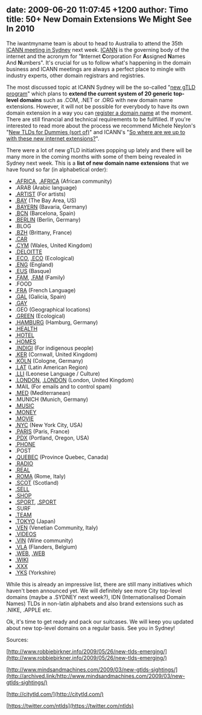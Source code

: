 date: 2009-06-20 11:07:45 +1200
author: Timo
title: 50+ New Domain Extensions We Might See In 2010
----

The iwantmyname team is about to head to Australia to attend the 35th [ICANN meeting in Sydney](https://twitter.com/ntlds) next week. [ICANN](http://icann.org/) is the governing body of the internet and the acronym for "**I**nternet **C**orporation For **A**ssigned **N**ames And **N**umbers". It's crucial for us to follow what's happening in the domain business and ICANN meetings are always a perfect place to mingle with industry experts, other domain registrars and registries.

The most discussed topic at ICANN Sydney will be the so-called "[new gTLD program](http://icann.org/en/topics/new-gtld-program.htm)" which plans to **extend the current system of 20 generic top-level domains** such as .COM, .NET or .ORG with new domain name extensions. However, it will not be possible for everybody to have its own domain extension in a way you can [register a domain name](https://iwantmyname.com/) at the moment. There are still financial and technical requirements to be fullfilled. If you're interested to read more about the process we recommend Michele Neylon's "[New TLDs for Dummies (sort of)](http://www.circleid.com/posts/new_tlds_for_dummies_sort_of)" and ICANN's "[So where are we up to with these new internet extensions?](http://blog.icann.org/2009/05/so-where-are-we-up-to-with-these-new-internet-extensions/)".

There were a lot of new gTLD initiatives popping up lately and there will be many more in the coming months with some of them being revealed in Sydney next week. This is a **list of new domain name extensions** that we have found so far (in alphabetical order):

*   [.AFRICA](http://dotafrica.blogspot.com/), [.AFRICA](http://www.dotafrica.org/) (African community)
*   .ARAB (Arabic language)
*   [.ARTIST](http://archived.link/http://serointl.com/) (For artists)
*   [.BAY](http://www.dotbay.org/) (The Bay Area, US)
*   [.BAYERN](http://www.dotbayern.de/) (Bavaria, Germany)
*   [.BCN](http://www.bcn.cat/) (Barcelona, Spain)
*   [.BERLIN](http://dotberlin.de/) (Berlin, Germany)
*   .BLOG
*   [.BZH](http://archived.link/http://bzh.geobreizh.com/www/bzh/) (Brittany, France)
*   [.CAR](http://archived.link/http://www.atxg.com/node/152)
*   [.CYM](http://archived.link/http://www.dotcym.org/) (Wales, United Kingdom)
*   [.DELOITTE](http://archived.link/http://www.markmonitor.com/download/webinar/webinar-080930-deloitte.pdf)
*   [.ECO](http://www.doteco.info/), [.ECO](http://www.dotecotld.com/) (Ecological)
*   [.ENG](http://www.doteng.org/) (England)
*   [.EUS](http://archived.link/http://www.blogak.com/martinhalty/lortu-dezagun-eus) (Basque)
*   [.FAM](http://archived.link/http://familytld.org/), [.FAM](http://www.dotfam.net/) (Family)
*   .FOOD
*   [.FRA](http://archived.link/http://www.corefra.org/) (French Language)
*   [.GAL](http://www.puntogal.org/) (Galicia, Spain)
*   [.GAY](http://www.gaytld.com/)
*   .GEO (Geographical locations)
*   [.GREEN](http://www.dotgreen.org/) (Ecological)
*   [.HAMBURG](http://www.dothamburg.de/) (Hamburg, Germany)
*   [.HEALTH](http://www.dothealth.eu/)
*   [.HOTEL](http://hotel-tld.de/)
*   [.HOMES](http://archived.link/http://serointl.com/)
*   [.INDIGI](http://www.dotindigi.com/) (For indigenous people)
*   [.KER](http://www.dotker.org/) (Cornwall, United Kingdom)
*   [.KÖLN](http://www.dotkoeln.de/) (Cologne, Germany)
*   [.LAT](http://en.wikipedia.org/wiki/.lat) (Latin American Region)
*   [.LLI](http://archived.link/http://www.puntulli.org/) (Leonese Language / Culture)
*   [.LONDON](http://archived.link/http://www.dotlondon.net/), [.LONDON](http://archived.link/http://www.adomainforlondon.org.uk/) (London, United Kingdom)
*   .MAIL (For emails and to control spam)
*   [.MED](http://archived.link/http://www.fmai.org/) (Mediterranean)
*   .MUNICH (Munich, Germany)
*   [.MUSIC](http://music.us/)
*   [.MONEY](http://archived.link/http://gtldrevolution.com/)
*   [.MOVIE](http://www.dotmovieregistry.com/)
*   [.NYC](http://www.dotnyc.net/) (New York City, USA)
*   [.PARIS](http://www.dotparis.net/) (Paris, France)
*   [.PDX](http://www.dot-pdx.org/) (Portland, Oregon, USA)
*   [.PHONE](http://archived.link/http://gtldrevolution.com/)
*   .POST
*   [.QUEBEC](http://www.pointquebec.org/) (Province Quebec, Canada)
*   [.RADIO](http://www.dotradio.info/)
*   [.REAL](http://dotreal.org/)
*   [.ROMA](http://www.ildominiodiroma.it/) (Rome, Italy)
*   [.SCOT](http://www.dotsco.org/) (Scotland)
*   [.SELL](http://archived.link/http://serointl.com/)
*   [.SHOP](http://archived.link/http://www.dotshops.info/)
*   [.SPORT](http://www.dotsportllc.com/), [.SPORT](http://www.sport.info/)
*   .SURF
*   [.TEAM](http://archived.link/http://serointl.com/)
*   [.TOKYO](http://www.dottokyo.com/) (Japan)
*   [.VEN](http://veneto.org/) (Venetian Community, Italy)
*   [.VIDEOS](http://archived.link/http://serointl.com/)
*   [.VIN](http://archived.link/http://www.dotvin.fr/) (Wine community)
*   [.VLA](http://www.puntvl.net/) (Flanders, Belgium)
*   [.WEB](http://archived.link/http://gtldrevolution.com/), [.WEB](http://archived.link/http://www.webtld.com/)
*   [.WIKI](http://archived.link/http://serointl.com/)
*   [.XXX](http://www.icmregistry.com/)
*   [.YKS](http://www.dotyks.org/) (Yorkshire)

While this is already an impressive list, there are still many initiatives which haven't been announced yet. We will definitely see more City top-level domains (maybe a .SYDNEY next week?), IDN (Internationalised Domain Names) TLDs in non-latin alphabets and also brand extensions such as .NIKE, .APPLE etc.

Ok, it's time to get ready and pack our suitcases. We will keep you updated about new top-level domains on a regular basis. See you in Sydney!

Sources:

[http://www.robbiebirkner.info/2009/05/26/new-tlds-emerging/](http://www.robbiebirkner.info/2009/05/26/new-tlds-emerging/)

[http://www.mindsandmachines.com/2009/03/new-gtlds-sightings/](http://archived.link/http://www.mindsandmachines.com/2009/03/new-gtlds-sightings/)

[http://citytld.com/](http://citytld.com/)

[https://twitter.com/ntlds](https://twitter.com/ntlds)
